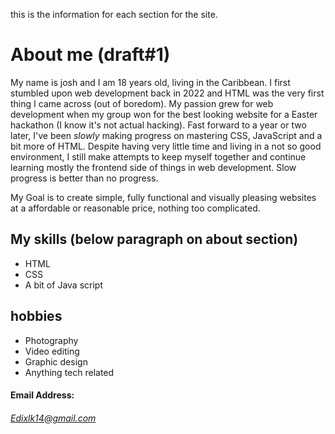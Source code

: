 this is the information for each section for the site.
# About me  (draft#1)


My name is josh and I am 18 years old, living in the Caribbean. I first stumbled upon web development back in 2022 and HTML was the very first thing I came across (out of boredom).
My passion grew for  web development when my group won for the best looking website for a Easter hackathon (I know it's not actual hacking). Fast forward to a year or two later, I've been _slowly_ making progress on mastering CSS, JavaScript and a bit more of HTML. Despite having very little time and living in a not so good environment, I still make attempts to keep myself together and continue learning mostly the frontend side of things in web development. Slow progress is better than no progress.

My Goal is to create simple, fully functional and visually pleasing websites at a affordable or reasonable price, nothing too complicated.

## My skills (below paragraph on about section)

- HTML
- CSS
- A bit of Java script
## hobbies

- Photography
- Video editing 
- Graphic design 
- Anything tech related

#### Email Address:
###### Edixlk14@gmail.com
